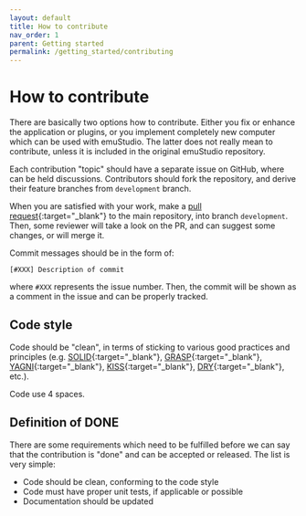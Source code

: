 ```yaml
---
layout: default
title: How to contribute
nav_order: 1
parent: Getting started
permalink: /getting_started/contributing
---
```


# How to contribute

There are basically two options how to contribute. Either you fix or enhance the application or plugins, or
you implement completely new computer which can be used with emuStudio. The latter does not really mean to contribute,
unless it is included in the original emuStudio repository.

Each contribution "topic" should have a separate issue on GitHub, where can be held discussions. Contributors
should fork the repository, and derive their feature branches from `development` branch. 

When you are satisfied with your work, make a [pull request][pull-requests]{:target="_blank"} to
the main repository, into branch `development`. Then, some reviewer will take a look on the PR, and can suggest some
changes, or will merge it.

Commit messages should be in the form of:

```
[#XXX] Description of commit
``` 

where `#XXX` represents the issue number. Then, the commit will be shown as a comment in the issue and can be properly
tracked.

## Code style

Code should be "clean", in terms of sticking to various good practices and principles (e.g. [SOLID][solid]{:target="_blank"}, [GRASP][grasp]{:target="_blank"}, [YAGNI][yagni]{:target="_blank"}, [KISS][kiss]{:target="_blank"}, [DRY][dry]{:target="_blank"}, etc.).

Code use 4 spaces.

## Definition of DONE

There are some requirements which need to be fulfilled before we can say that the contribution is "done" and can be
accepted or released. The list is very simple:

- Code should be clean, conforming to the code style
- Code must have proper unit tests, if applicable or possible
- Documentation should be updated



[pull-requests]: https://help.github.com/articles/using-pull-requests/
[solid]: https://en.wikipedia.org/wiki/SOLID
[grasp]: https://en.wikipedia.org/wiki/GRASP_(object-oriented_design)
[yagni]: https://en.wikipedia.org/wiki/You_aren%27t_gonna_need_it
[kiss]: https://en.wikipedia.org/wiki/KISS_principle
[dry]: https://en.wikipedia.org/wiki/Don%27t_repeat_yourself
